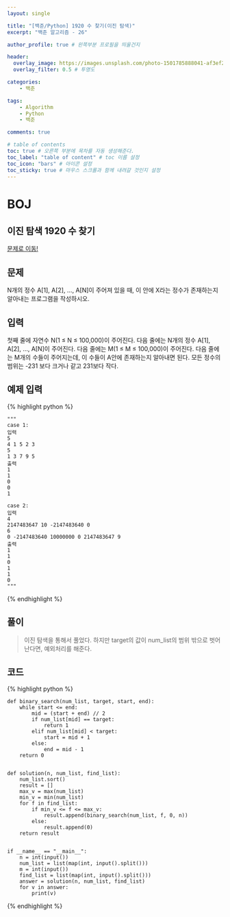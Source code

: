 ```yaml
---
layout: single

title: "[백준/Python] 1920 수 찾기(이진 탐색)"
excerpt: "백준 알고리즘 - 26"

author_profile: true # 왼쪽부분 프로필을 띄울건지

header:
  overlay_image: https://images.unsplash.com/photo-1501785888041-af3ef285b470?ixlib=rb-1.2.1&ixid=eyJhcHBfaWQiOjEyMDd9&auto=format&fit=crop&w=1350&q=80
  overlay_filter: 0.5 # 투명도

categories:
    - 백준

tags: 
    - Algorithm
    - Python
    - 백준

comments: true

# table of contents
toc: true # 오른쪽 부분에 목차를 자동 생성해준다.
toc_label: "table of content" # toc 이름 설정
toc_icon: "bars" # 아이콘 설정
toc_sticky: true # 마우스 스크롤과 함께 내려갈 것인지 설정
---
```

# BOJ

## 이진 탐색 1920 수 찾기
[문제로 이동!](https://www.acmicpc.net/problem/1920)

## 문제

N개의 정수 A[1], A[2], …, A[N]이 주어져 있을 때, 이 안에 X라는 정수가 존재하는지 알아내는 프로그램을 작성하시오.

## 입력

첫째 줄에 자연수 N(1 ≤ N ≤ 100,000)이 주어진다. 다음 줄에는 N개의 정수 A[1], A[2], …, A[N]이 주어진다. 다음 줄에는 M(1 ≤ M ≤ 100,000)이 주어진다. 다음 줄에는 M개의 수들이 주어지는데, 이 수들이 A안에 존재하는지 알아내면 된다. 모든 정수의 범위는 -231 보다 크거나 같고 231보다 작다.

## 예제 입력
{% highlight python %}

    """
    case 1:
    입력
    5
    4 1 5 2 3
    5
    1 3 7 9 5
    출력
    1
    1
    0
    0
    1

    case 2:
    입력
    4                      
    2147483647 10 -2147483640 0
    6
    0 -2147483640 10000000 0 2147483647 9 
    출력
    1
    1
    0
    1
    1
    0
    """
{% endhighlight %}

## 풀이
> 이진 탐색을 통해서 풀었다. 하지만 target의 값이 num_list의 범위 밖으로 벗어난다면, 예외처리를 해준다.

## 코드

{% highlight python %}

    def binary_search(num_list, target, start, end):
        while start <= end:
            mid = (start + end) // 2
            if num_list[mid] == target:
                return 1
            elif num_list[mid] < target:
                start = mid + 1
            else:
                end = mid - 1
        return 0
    
    
    def solution(n, num_list, find_list):
        num_list.sort()
        result = []
        max_v = max(num_list)
        min_v = min(num_list)
        for f in find_list:
            if min_v <= f <= max_v:
                result.append(binary_search(num_list, f, 0, n))
            else:
                result.append(0)
        return result
    
    
    if __name__ == "__main__":
        n = int(input())
        num_list = list(map(int, input().split()))
        m = int(input())
        find_list = list(map(int, input().split()))
        answer = solution(n, num_list, find_list)
        for v in answer:
            print(v)
{% endhighlight %}